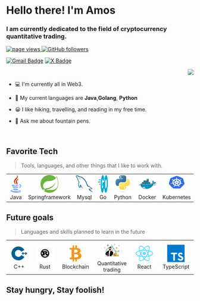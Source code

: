 
<h1 align="left" id="macropower-title"> Hello there! I'm Amos</h1>
<h3 align="left">I am currently dedicated to the field of cryptocurrency quantitative trading.</h3>

<p align="left">
  <a href="https://github.com/AmosCrypto/AmosCrypto">
    <img src="https://komarev.com/ghpvc/?username=AmosCrypto" alt="page views" />
  </a>

  <a href="https://github.com/AmosCrypto?tab=followers">
    <img alt="GitHub followers" src="https://img.shields.io/github/followers/AmosCrypto?style=flat&logo=github">
  </a>
</p>

[![Gmail Badge](https://img.shields.io/badge/-Gmail-d14836?style=flat-square&logo=Gmail&logoColor=white&link=mail@liyiliuuu@gmail.com)](mailto:mail@liyiliuuu@gmail.com)
[![X Badge](https://img.shields.io/badge/-Twitter-blue?style=flat-square&logo=X&logoColor=white&link=https://x.com/BlockchainAmos)](https://x.com/BlockchainAmos)

<p>
  <img align="right" src="https://github-readme-stats.vercel.app/api?username=AmosCrypto&show_icons=true&theme=transparent"  />
</p>


<br>

- 💻 I'm currently all in Web3.

- 🔭 My current languages are **Java**,**Golang**, **Python**

- 😀 I like hiking, travelling, and reading in my free time.

- 💬 Ask me about fountain pens.

<br>



<h2 align="left" id="macropower-tech">Favorite Tech</h2>

> Tools, languages, and other things that I like to work with.

<table>
  <tr>
    <td align="center" width="96">
      <a href="#amos-tech">
        <img src="./img/java-4-logo.svg" width="48" height="48" alt="Java" />
      </a>
      <br>Java
    </td>
    <td align="center" width="96">
      <a href="#amos-tech">
        <img src="./img/spring-icon.svg" width="48" height="48" alt="Spring" />
      </a>
      <br>Springframework
    </td>
    <td align="center" width="96">
      <a href="#amos-tech">
        <img src="./img/mysql-original.svg" width="48" height="48" alt="Mysql" />
      </a>
      <br>Mysql
    </td>
    <td align="center" width="96">
      <a href="#amos-tech">
        <img src="./img/go-flat.svg" width="48" height="48" alt="Golang" />
      </a>
      <br>Go
    </td>
    <td align="center" width="96">
      <a href="#amos-tech">
        <img src="./img/python-original.svg" width="48" height="48" alt="Python" />
      </a>
      <br>Python
    </td>
    <td align="center" width="96"> 
      <a href="#amos-tech" >
        <img src="./img/docker-original.svg" width="48" height="48" alt="Docker" />
      </a>
      <br>Docker
    </td>
    <td align="center" width="96">
      <a href="#amos-tech" >
        <img src="https://raw.githubusercontent.com/cncf/artwork/master/projects/kubernetes/icon/color/kubernetes-icon-color.svg" width="48" height="48" alt="Kubernetes" />
      </a>
      <br>Kubernetes
    </td>
    

  </tr>
</table>


<h2 align="left" id="macropower-tech">Future goals</h2>

> Languages and skills planned to learn in the future
<table>
  <tr>
    <td align="center" width="96">
      <a href="#amos-goals">
        <img src="./img/cpp-logo.svg" width="48" height="48" alt="C++" />
      </a>
      <br>C++
    </td>
    <td align="center" width="96">
      <a href="#amos-goals">
        <img src="./img/rust-logo.svg" width="48" height="48" alt="Rust" />
      </a>
      <br>Rust
    </td>
    <td align="center" width="96">
      <a href="#amos-goals">
        <img src="./img/Bitcoin_logo.webp" width="48" height="48" alt="Blockchain" />
      </a>
      <br>Blockchain
    </td>
    <td align="center" width="96">
      <a href="#amos-goals">
        <img src="./img/quanta-logo.webp" width="48" height="48" alt="Quanta" />
      </a>
      <br>Quantitative trading
    </td>
    <td align="center" width="96">
      <a href="#amos-goals">
        <img src="./img/react-original.svg" width="48" height="48" alt="React" />
      </a>
      <br>React
    </td>
    <td align="center" width="96">
      <a href="#amos-tech">
        <img src="./img/typescript-original.svg" width="48" height="48" alt="TypeScript" />
      </a>
      <br>TypeScript
    </td>
    

  </tr>
</table>

<!-- links -->

[84.51°]: https://github.com/8451 "84.51° Github Home"
[issues page]: https://github.com/MacroPower/MacroPower/issues "MacroPower/issues"
[linkedin]: https://www.linkedin.com/in/colvinjm "Jacob Colvin LinkedIn"
[homelab]: https://github.com/MacroPower/homelab "MacroPower/homelab"
[blog]: https://jacobcolvin.com/posts/ "My Blog"

## Stay hungry, Stay foolish!


